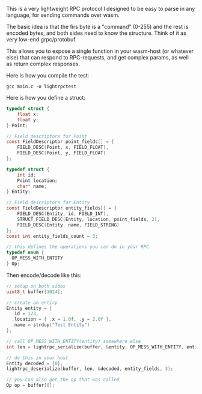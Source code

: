 This is a very lightweight RPC protocol I designed to be easy to parse in any language, for sending commands over wasm.

The basic idea is that the firs byte is a "command" (0-255) and the rest is encoded bytes, and both sides need to know the structure. Think of it as very low-end grpc/protobuf.

This allows you to expose a single function in your wasm-host (or whatever else) that can respond to RPC-requests, and get complex params, as well as return complex responses.

Here is how you compile the test:

```
gcc main.c -o lightrpctest
```

Here is how you define a struct:
```c
typedef struct {
    float x;
    float y;
} Point;

// Field descriptors for Point
const FieldDescriptor point_fields[] = {
    FIELD_DESC(Point, x, FIELD_FLOAT),
    FIELD_DESC(Point, y, FIELD_FLOAT)
};

typedef struct {
    int id;
    Point location;
    char* name;
} Entity;

// Field descriptors for Entity
const FieldDescriptor entity_fields[] = {
    FIELD_DESC(Entity, id, FIELD_INT),
    STRUCT_FIELD_DESC(Entity, location, point_fields, 2),
    FIELD_DESC(Entity, name, FIELD_STRING)
};
const int entity_fields_count = 3;

// this defines the operations you can do in your RPC
typedef enum {
  OP_MESS_WITH_ENTITY
} Op;

```

Then encode/decode like this:

```c
// setup on both sides
uint8_t buffer[1024];

// create an entiry
Entity entity = {
  .id = 123,
  .location = { .x = 1.0f, .y = 2.0f },
  .name = strdup("Test Entity")
};

// call OP_MESS_WITH_ENTITY(entity) somewhere else
int len = lightrpc_serialize(buffer, &entity, OP_MESS_WITH_ENTITY, entity_fields, entity_fields_count);

// do this in your host
Entity decoded = {0};
lightrpc_deserialize(buffer, len, &decoded, entity_fields, 3);

// you can also get the op that was called
Op op = buffer[0];
```

